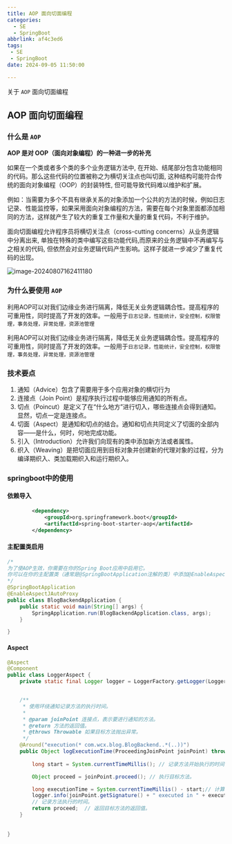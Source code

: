 ```yaml
---
title: AOP 面向切面编程
categories:
  - SE
  - SpringBoot
abbrlink: af4c3ed6
tags:
 - SE
 - SpringBoot
date: 2024-09-05 11:50:00

---
```


关于 `AOP` 面向切面编程

<!--more-->

## AOP 面向切面编程

### 什么是 `AOP`

**AOP 是对 OOP（面向对象编程）的一种进一步的补充**

如果在一个类或者多个类的多个业务逻辑方法中, 在开始、结尾部分包含功能相同的代码。那么这些代码的位置被称之为横切关注点也叫切面, 这种结构可能符合传统的面向对象编程（OOP）的封装特性, 但可能导致代码难以维护和扩展。

例如：当需要为多个不具有继承关系的对象添加一个公共的方法的时候，例如日志记录、性能监控等，如果采用面向对象编程的方法，需要在每个对象里面都添加相同的方法，这样就产生了较大的重复工作量和大量的重复代码，不利于维护。

面向切面编程允许程序员将横切关注点（cross-cutting concerns）从业务逻辑中分离出来, 单独在特殊的类中编写这些功能代码,而原来的业务逻辑中不再编写与之相关的代码, 但依然会对业务逻辑代码产生影响。这样子就进一步减少了重复代码的出现。

![image-20240807162411180](http://wcx0206.oss-cn-nanjing.aliyuncs.com/image-20240807162411180.png)



### 为什么要使用 `AOP`

利用AOP可以对我们边缘业务进行隔离，降低无关业务逻辑耦合性。提高程序的可重用性，同时提高了开发的效率。一般用于`日志记录，性能统计，安全控制，权限管理，事务处理，异常处理，资源池管理`

利用AOP可以对我们边缘业务进行隔离，降低无关业务逻辑耦合性。提高程序的可重用性，同时提高了开发的效率。一般用于`日志记录，性能统计，安全控制，权限管理，事务处理，异常处理，资源池管理`

### 技术要点

1. 通知（Advice）包含了需要用于多个应用对象的横切行为
2. 连接点（Join Point）是程序执行过程中能够应用通知的所有点。
3. 切点（Poincut）是定义了在“什么地方”进行切入，哪些连接点会得到通知。显然，切点一定是连接点。
4. 切面（Aspect）是通知和切点的结合。通知和切点共同定义了切面的全部内容——是什么，何时，何地完成功能。
5. 引入（Introduction）允许我们向现有的类中添加新方法或者属性。
6. 织入（Weaving）是把切面应用到目标对象并创建新的代理对象的过程，分为编译期织入、类加载期织入和运行期织入。

### springboot中的使用

#### 依赖导入

```xml
        <dependency>
            <groupId>org.springframework.boot</groupId>
            <artifactId>spring-boot-starter-aop</artifactId>
        </dependency>
```

#### 主配置类启用

```java
/*
为了使AOP生效，你需要在你的Spring Boot应用中启用它。
你可以在你的主配置类（通常是@SpringBootApplication注解的类）中添加@EnableAspectJAutoProxy注解来启用它。
*/
@SpringBootApplication
@EnableAspectJAutoProxy
public class BlogBackendApplication {
	public static void main(String[] args) {
		SpringApplication.run(BlogBackendApplication.class, args);
	}

}
```

#### Aspect

```java
@Aspect
@Component
public class LoggerAspect {
    private static final Logger logger = LoggerFactory.getLogger(LoggerAspect.class);


    /**
     * 使用环绕通知记录方法的执行时间。
     *
     * @param joinPoint 连接点，表示要进行通知的方法。
     * @return 方法的返回值。
     * @throws Throwable 如果目标方法抛出异常。
     */
    @Around("execution(* com.wcx.blog.BlogBackend..*(..))")
    public Object logExecutionTime(ProceedingJoinPoint joinPoint) throws Throwable {  // ProceedingJoinPoint是JoinPoint的子接口，表示可以执行目标方法。
        
        long start = System.currentTimeMillis(); // 记录方法开始执行的时间。

        Object proceed = joinPoint.proceed(); // 执行目标方法。

        long executionTime = System.currentTimeMillis() - start;// 计算方法执行的时间。
        logger.info(joinPoint.getSignature() + " executed in " + executionTime + "ms");
        // 记录方法执行的时间。
        return proceed;  // 返回目标方法的返回值。
    }
    
    
}

```

